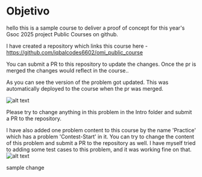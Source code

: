 Objetivo
==========================================

hello this is a sample course to deliver a proof of concept for this year's Gsoc 2025 project Public Courses on github.

I have created a repository which links this course here -
https://github.com/iqbalcodes6602/omi_public_course

You can submit a PR to this repository to update the changes. Once the pr is merged the changes would reflect in the course..



As you can see the version of the problem got updated. This was automatically deployed to the course when the pr was merged.


![alt text](image.png)



Please try to change anything in this problem in the Intro folder and submit a PR to the repository.


I have also added one problem content to this course by the name 'Practice' which has a problem 'Contest-Start' in it. You can try to change the content of this problem and submit a PR to the repository as well. I have myself tried to adding some test cases to this problem, and it was working fine on that.
![alt text](image-1.png)

sample change

